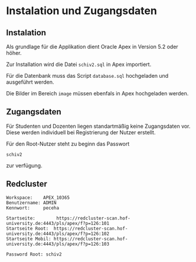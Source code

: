 # Instalation und Zugangsdaten

## Instalation

Als grundlage für die Applikation dient Oracle Apex in Version 5.2 oder höher.

Zur Installation wird die Datei `schiv2.sql` in Apex importiert.

Für die Datenbank muss das Script `database.sql` hochgeladen und ausgeführt werden.

Die Bilder im Bereich `image` müssen ebenfals in Apex hochgeladen werden.

## Zugangsdaten

Für Studenten und Dozenten liegen standartmäßig keine Zugangsdaten vor. Diese werden individuell bei
Registrierung der Nutzer erstellt.

Für den Root-Nutzer steht zu beginn das Passwort

~~~
schiv2
~~~

zur verfügung.

## Redcluster

~~~
Workspace:    APEX_10365
Benutzername: ADMIN
Kennwort:     peceha

Startseite:        https://redcluster-scan.hof-university.de:4443/pls/apex/f?p=126:101
Startseite Root:  https://redcluster-scan.hof-university.de:4443/pls/apex/f?p=126:102
Startseite Mobil: https://redcluster-scan.hof-university.de:4443/pls/apex/f?p=126:103

Password Root: schiv2
~~~


